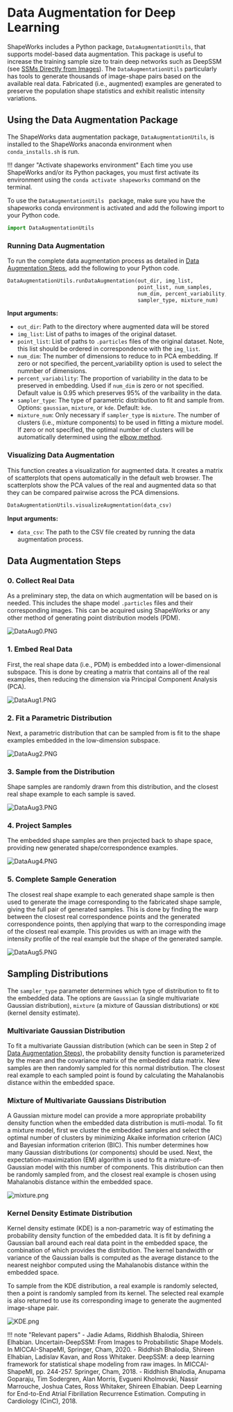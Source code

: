# Data Augmentation for Deep Learning

ShapeWorks includes a Python package, `DataAugmentationUtils`, that supports model-based data augmentation. This package is useful to increase the training sample size to train deep networks such as DeepSSM (see [SSMs Directly from Images](../deep-learning/deep-ssm.md)). The `DataAugmentationUtils` particularly has tools to generate thousands of image-shape pairs based on the available real data. Fabricated (i.e., augmented) examples are generated to preserve the population shape statistics and exhibit realistic intensity variations.

## Using the Data Augmentation Package

The ShapeWorks data augmentation package, `DataAugmentationUtils`, is installed to the ShapeWorks anaconda environment when `conda_installs.sh` is run. 


!!! danger "Activate shapeworks environment"
    Each time you use ShapeWorks and/or its Python packages, you must first activate its environment using the `conda activate shapeworks` command on the terminal.


To use the `DataAugmentationUtils ` package, make sure you have the shapeworks conda environment is activated and add the following import to your Python code.

```python
import DataAugmentationUtils
```


### Running Data Augmentation

To run the complete data augmentation process as detailed in [Data Augmentation Steps](#data-augmentation-steps), add the following to your Python code.


```python
DataAugmentationUtils.runDataAugmentation(out_dir, img_list, 
                                          point_list, num_samples, 
                                          num_dim, percent_variability, 
                                          sampler_type, mixture_num)
```


**Input arguments:**

* `out_dir`: Path to the directory where augmented data will be stored
* `img_list`: List of paths to images of the original dataset.
* `point_list`: List of paths to `.particles` files of the original dataset. Note, this list should be ordered in correspondence with the `img_list`.
* `num_dim`: The number of dimensions to reduce to in PCA embedding. If zero or not specified, the percent_variability option is used to select the numnber of dimensions.
* `percent_variability`: The proportion of variability in the data to be preserved in embedding. Used if `num_dim` is zero or not specified. Default value is 0.95 which preserves 95% of the varibaility in the data.
* `sampler_type`: The type of parametric distribution to fit and sample from. Options: `gaussian`, `mixture`, or `kde`. Default: `kde`.
* `mixture_num`: Only necessary if `sampler_type` is `mixture`. The number of clusters (i.e., mixture components) to be used in fitting a mixture model. If zero or not specified, the optimal number of clusters will be automatically determined using the [elbow method](https://en.wikipedia.org/wiki/Elbow_method_(clustering)).

### Visualizing Data Augmentation

This function creates a visualization for augmented data. It creates a matrix of scatterplots that opens automatically in the default web browser. The scatterplots show the PCA values of the real and augmented data so that they can be compared pairwise across the PCA dimensions.


```python
DataAugmentationUtils.visualizeAugmentation(data_csv)
```

**Input arguments:**

* `data_csv`: The path to the CSV file created by running the data augmentation process.


## Data Augmentation Steps

### 0. Collect Real Data

As a preliminary step, the data on which augmentation will be based on is needed. This includes the shape model `.particles` files and their corresponding images. This can be acquired using ShapeWorks or any other method of generating point distribution models (PDM).

![DataAug0.PNG](../img/deep-learning/DataAug0.PNG)

### 1. Embed Real Data

First, the real shape data (i.e., PDM) is embedded into a lower-dimensional subspace. This is done by creating a matrix that contains all of the real examples, then reducing the dimension via Principal Component Analysis (PCA).

![DataAug1.PNG](../img/deep-learning/DataAug1.PNG)

### 2. Fit a Parametric Distribution

Next, a parametric distribution that can be sampled from is fit to the shape examples embedded in the low-dimension subspace.

![DataAug2.PNG](../img/deep-learning/DataAug2.PNG)

### 3. Sample from the Distribution 

Shape samples are randomly drawn from this distribution, and the closest real shape example to each sample is saved.

![DataAug3.PNG](../img/deep-learning/DataAug3.PNG)

### 4. Project Samples

The embedded shape samples are then projected back to shape space, providing new generated shape/correspondence examples.

![DataAug4.PNG](../img/deep-learning/DataAug4.PNG)

### 5. Complete Sample Generation

The closest real shape example to each generated shape sample is then used to generate the image corresponding to the fabricated shape sample, giving the full pair of generated samples. This is done by finding the warp between the closest real correspondence points and the generated correspondence points, then applying that warp to the corresponding image of the closest real example. This provides us with an image with the intensity profile of the real example but the shape of the generated sample. 

![DataAug5.PNG](../img/deep-learning/DataAug5.PNG)

## Sampling Distributions

The `sampler_type` parameter determines which type of distribution to fit to the embedded data. The options are `Gaussian` (a single multivariate Gaussian distribution), `mixture` (a mixture of Gaussian distributions) or `KDE` (kernel density estimate).

### Multivariate Gaussian Distribution

To fit a multivariate Gaussian distribution (which can be seen in Step 2 of [Data Augmentation Steps](#data-augmentation-steps)), the probability density function is parameterized by the mean and the covariance matrix of the embedded data matrix. New samples are then randomly sampled for this normal distribution. The closest real example to each sampled point is found by calculating the Mahalanobis distance within the embedded space. 

### Mixture of Multivariate Gaussians Distribution

A Gaussian mixture model can provide a more appropriate probability density function when the embedded data distribution is mutli-modal. To fit a mixture model, first we cluster the embedded samples and select the optimal number of clusters by minimizing Akaike information criterion (AIC) and Bayesian information criterion (BIC). This number determines how many Gaussian distributions (or components) should be used. Next, the expectation-maximization (EM) algorithm is used to fit a mixture-of-Gaussian model with this number of components. This distribution can then be randomly sampled from, and the closest real example is chosen using Mahalanobis distance within the embedded space.  

![mixture.png](../img/deep-learning/mixture.png)

### Kernel Density Estimate Distribution

Kernel density estimate (KDE) is a non-parametric way of estimating the probability density function of the embedded data. It is fit by defining a Gaussian ball around each real data point in the embedded space, the combination of which provides the distribution. The kernel bandwidth or variance of the Gaussian balls is computed as the average distance to the nearest neighbor computed using the Mahalanobis distance within the embedded space.  


To sample from the KDE distribution, a real example is randomly selected, then a point is randomly sampled from its kernel. The selected real example is also returned to use its corresponding image to generate the augmented image-shape pair.

![KDE.png](../img/deep-learning/KDE.png)


!!! note "Relevant papers"
    - Jadie Adams, Riddhish Bhalodia, Shireen Elhabian. Uncertain-DeepSSM: From Images to Probabilistic Shape Models. In MICCAI-ShapeMI, Springer, Cham, 2020.
    - Riddhish Bhalodia, Shireen Elhabian, Ladislav Kavan, and Ross Whitaker. DeepSSM: a deep learning framework for statistical shape modeling from raw images. In MICCAI-ShapeMI, pp. 244-257. Springer, Cham, 2018.
    - Riddhish Bhalodia, Anupama Goparaju, Tim Sodergren, Alan Morris, Evgueni Kholmovski, Nassir Marrouche, Joshua Cates, Ross Whitaker, Shireen Elhabian. Deep Learning for End-to-End Atrial Fibrillation Recurrence Estimation. Computing in Cardiology (CinC), 2018.

